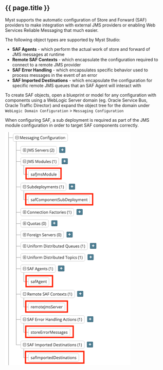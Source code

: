 ## {{ page.title }}

Myst supports the automatic configuration of Store and Forward (SAF) providers to make integration with external JMS providers or enabling Web Services Reliable Messaging that much easier.

The following object types are supported by Myst Studio:

* **SAF Agents** - which perform the actual work of store and forward of JMS messages at runtime
* **Remote SAF Contexts** - which encapsulate the configuration required to connect to a remote JMS provider
* **SAF Error Handling** - which encapsulates specific behavior used to process messages in the event of an error
* **SAF Imported Destinations** - which encapsulate the configuration for specific remote JMS queues that an SAF Agent will interact with

To create SAF objects, open a blueprint or model for any configuration with components using a WebLogic Server domain (eg. Oracle Service Bus, Oracle Traffic Director) and expand the object tree for the domain under `WebLogic Domain Configuration` > `Messaging Configuration`

When configuring SAF, a sub deployment is required as part of the JMS module configuration in order to target SAF components correctly.

![](img/exampleSafJmsModules.png)
